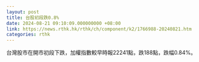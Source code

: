 ```yaml
---
layout: post
title: 台股初段跌0.8%
date: 2024-08-21 09:10:09.000000000 +08:00
link: https://news.rthk.hk/rthk/ch/component/k2/1766988-20240821.htm
categories: rthk
---
```


台灣股市在開市初段下跌，加權指數較早時報22241點，跌188點，跌幅0.84%。
